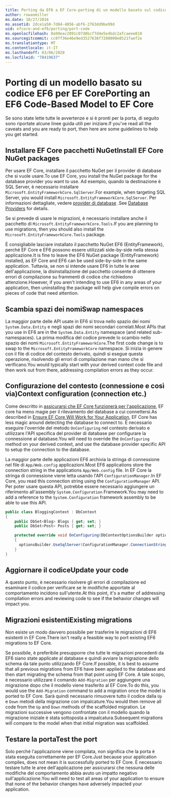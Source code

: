 ```yaml
---
title: Porting da EF6 a EF Core-porting di un modello basato sul codice-EF
author: rowanmiller
ms.date: 10/27/2016
ms.assetid: 2dce1a50-7d84-4856-abf6-2763dd9be99d
uid: efcore-and-ef6/porting/port-code
ms.openlocfilehash: 0a99eac2091c07d8bcf7d4e5e4bdc2afcaeee810
ms.sourcegitcommit: cc0ff36e46e9ed3527638f7208000e8521faef2e
ms.translationtype: MT
ms.contentlocale: it-IT
ms.lasthandoff: 03/06/2020
ms.locfileid: "78419637"
---
```

# <a name="porting-an-ef6-code-based-model-to-ef-core"></a><span data-ttu-id="a9c40-102">Porting di un modello basato su codice EF6 per EF Core</span><span class="sxs-lookup"><span data-stu-id="a9c40-102">Porting an EF6 Code-Based Model to EF Core</span></span>

<span data-ttu-id="a9c40-103">Se sono state lette tutte le avvertenze e si è pronti per la porta, di seguito sono riportate alcune linee guida utili per iniziare.</span><span class="sxs-lookup"><span data-stu-id="a9c40-103">If you've read all the caveats and you are ready to port, then here are some guidelines to help you get started.</span></span>

## <a name="install-ef-core-nuget-packages"></a><span data-ttu-id="a9c40-104">Installare EF Core pacchetti NuGet</span><span class="sxs-lookup"><span data-stu-id="a9c40-104">Install EF Core NuGet packages</span></span>

<span data-ttu-id="a9c40-105">Per usare EF Core, installare il pacchetto NuGet per il provider di database che si vuole usare.</span><span class="sxs-lookup"><span data-stu-id="a9c40-105">To use EF Core, you install the NuGet package for the database provider you want to use.</span></span> <span data-ttu-id="a9c40-106">Ad esempio, quando la destinazione è SQL Server, è necessario installare `Microsoft.EntityFrameworkCore.SqlServer`.</span><span class="sxs-lookup"><span data-stu-id="a9c40-106">For example, when targeting SQL Server, you would install `Microsoft.EntityFrameworkCore.SqlServer`.</span></span> <span data-ttu-id="a9c40-107">Per informazioni dettagliate, vedere [provider di database](../../core/providers/index.md) .</span><span class="sxs-lookup"><span data-stu-id="a9c40-107">See [Database Providers](../../core/providers/index.md) for details.</span></span>

<span data-ttu-id="a9c40-108">Se si prevede di usare le migrazioni, è necessario installare anche il pacchetto di `Microsoft.EntityFrameworkCore.Tools`.</span><span class="sxs-lookup"><span data-stu-id="a9c40-108">If you are planning to use migrations, then you should also install the `Microsoft.EntityFrameworkCore.Tools` package.</span></span>

<span data-ttu-id="a9c40-109">È consigliabile lasciare installato il pacchetto NuGet EF6 (EntityFramework), perché EF Core e EF6 possono essere utilizzati side-by-side nella stessa applicazione.</span><span class="sxs-lookup"><span data-stu-id="a9c40-109">It is fine to leave the EF6 NuGet package (EntityFramework) installed, as EF Core and EF6 can be used side-by-side in the same application.</span></span> <span data-ttu-id="a9c40-110">Tuttavia, se non si intende usare EF6 in tutte le aree dell'applicazione, la disinstallazione del pacchetto consente di ottenere errori di compilazione su frammenti di codice che richiedono attenzione.</span><span class="sxs-lookup"><span data-stu-id="a9c40-110">However, if you aren't intending to use EF6 in any areas of your application, then uninstalling the package will help give compile errors on pieces of code that need attention.</span></span>

## <a name="swap-namespaces"></a><span data-ttu-id="a9c40-111">Scambia spazi dei nomi</span><span class="sxs-lookup"><span data-stu-id="a9c40-111">Swap namespaces</span></span>

<span data-ttu-id="a9c40-112">La maggior parte delle API usate in EF6 si trova nello spazio dei nomi `System.Data.Entity` e negli spazi dei nomi secondari correlati.</span><span class="sxs-lookup"><span data-stu-id="a9c40-112">Most APIs that you use in EF6 are in the `System.Data.Entity` namespace (and related sub-namespaces).</span></span> <span data-ttu-id="a9c40-113">La prima modifica del codice prevede lo scambio nello spazio dei nomi `Microsoft.EntityFrameworkCore`.</span><span class="sxs-lookup"><span data-stu-id="a9c40-113">The first code change is to swap to the `Microsoft.EntityFrameworkCore` namespace.</span></span> <span data-ttu-id="a9c40-114">Si inizia in genere con il file di codice del contesto derivato, quindi si esegue questa operazione, risolvendo gli errori di compilazione man mano che si verificano.</span><span class="sxs-lookup"><span data-stu-id="a9c40-114">You would typically start with your derived context code file and then work out from there, addressing compilation errors as they occur.</span></span>

## <a name="context-configuration-connection-etc"></a><span data-ttu-id="a9c40-115">Configurazione del contesto (connessione e così via)</span><span class="sxs-lookup"><span data-stu-id="a9c40-115">Context configuration (connection etc.)</span></span>

<span data-ttu-id="a9c40-116">Come descritto in [assicurarsi che EF Core funzionerà per l'applicazione](ensure-requirements.md), EF core ha meno magie per il rilevamento del database a cui connettersi.</span><span class="sxs-lookup"><span data-stu-id="a9c40-116">As described in [Ensure EF Core Will Work for Your Application](ensure-requirements.md), EF Core has less magic around detecting the database to connect to.</span></span> <span data-ttu-id="a9c40-117">È necessario eseguire l'override del metodo `OnConfiguring` nel contesto derivato e utilizzare l'API specifica del provider di database per configurare la connessione al database.</span><span class="sxs-lookup"><span data-stu-id="a9c40-117">You will need to override the `OnConfiguring` method on your derived context, and use the database provider specific API to setup the connection to the database.</span></span>

<span data-ttu-id="a9c40-118">La maggior parte delle applicazioni EF6 archivia la stringa di connessione nel file di `App/Web.config` applicazioni.</span><span class="sxs-lookup"><span data-stu-id="a9c40-118">Most EF6 applications store the connection string in the applications `App/Web.config` file.</span></span> <span data-ttu-id="a9c40-119">In EF Core la stringa di connessione viene letta usando l'API `ConfigurationManager`.</span><span class="sxs-lookup"><span data-stu-id="a9c40-119">In EF Core, you read this connection string using the `ConfigurationManager` API.</span></span> <span data-ttu-id="a9c40-120">Per poter usare questa API, potrebbe essere necessario aggiungere un riferimento all'assembly `System.Configuration` Framework.</span><span class="sxs-lookup"><span data-stu-id="a9c40-120">You may need to add a reference to the `System.Configuration` framework assembly to be able to use this API.</span></span>

``` csharp
public class BloggingContext : DbContext
{
    public DbSet<Blog> Blogs { get; set; }
    public DbSet<Post> Posts { get; set; }

    protected override void OnConfiguring(DbContextOptionsBuilder optionsBuilder)
    {
      optionsBuilder.UseSqlServer(ConfigurationManager.ConnectionStrings["BloggingDatabase"].ConnectionString);
    }
}
```

## <a name="update-your-code"></a><span data-ttu-id="a9c40-121">Aggiornare il codice</span><span class="sxs-lookup"><span data-stu-id="a9c40-121">Update your code</span></span>

<span data-ttu-id="a9c40-122">A questo punto, è necessario risolvere gli errori di compilazione ed esaminare il codice per verificare se le modifiche apportate al comportamento incidono sull'utente.</span><span class="sxs-lookup"><span data-stu-id="a9c40-122">At this point, it's a matter of addressing compilation errors and reviewing code to see if the behavior changes will impact you.</span></span>

## <a name="existing-migrations"></a><span data-ttu-id="a9c40-123">Migrazioni esistenti</span><span class="sxs-lookup"><span data-stu-id="a9c40-123">Existing migrations</span></span>

<span data-ttu-id="a9c40-124">Non esiste un modo davvero possibile per trasferire le migrazioni di EF6 esistenti in EF Core.</span><span class="sxs-lookup"><span data-stu-id="a9c40-124">There isn't really a feasible way to port existing EF6 migrations to EF Core.</span></span>

<span data-ttu-id="a9c40-125">Se possibile, è preferibile presupporre che tutte le migrazioni precedenti da EF6 siano state applicate al database e quindi avviare la migrazione dello schema da tale punto utilizzando EF Core.</span><span class="sxs-lookup"><span data-stu-id="a9c40-125">If possible, it is best to assume that all previous migrations from EF6 have been applied to the database and then start migrating the schema from that point using EF Core.</span></span> <span data-ttu-id="a9c40-126">A tale scopo, è necessario utilizzare il comando `Add-Migration` per aggiungere una migrazione dopo che il modello viene trasferito al EF Core.</span><span class="sxs-lookup"><span data-stu-id="a9c40-126">To do this, you would use the `Add-Migration` command to add a migration once the model is ported to EF Core.</span></span> <span data-ttu-id="a9c40-127">Sarà quindi necessario rimuovere tutto il codice dalla `Up` e `Down` metodi della migrazione con impalcature.</span><span class="sxs-lookup"><span data-stu-id="a9c40-127">You would then remove all code from the `Up` and `Down` methods of the scaffolded migration.</span></span> <span data-ttu-id="a9c40-128">Le migrazioni successive vengono confrontate con il modello quando la migrazione iniziale è stata sottoposta a impalcatura.</span><span class="sxs-lookup"><span data-stu-id="a9c40-128">Subsequent migrations will compare to the model when that initial migration was scaffolded.</span></span>

## <a name="test-the-port"></a><span data-ttu-id="a9c40-129">Testare la porta</span><span class="sxs-lookup"><span data-stu-id="a9c40-129">Test the port</span></span>

<span data-ttu-id="a9c40-130">Solo perché l'applicazione viene compilata, non significa che la porta è stata eseguita correttamente per EF Core.</span><span class="sxs-lookup"><span data-stu-id="a9c40-130">Just because your application compiles, does not mean it is successfully ported to EF Core.</span></span> <span data-ttu-id="a9c40-131">È necessario testare tutte le aree dell'applicazione per assicurarsi che nessuna delle modifiche del comportamento abbia avuto un impatto negativo sull'applicazione.</span><span class="sxs-lookup"><span data-stu-id="a9c40-131">You will need to test all areas of your application to ensure that none of the behavior changes have adversely impacted your application.</span></span>
